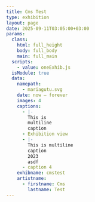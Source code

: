 ```yaml
---
title: Cms Test
type: exhibition
layout: page
date: 2025-09-11T03:05:00+03:00
params:
  class:
    html: full_height
    body: full_body
    main: full_main
  scripts:
    - value: oneExhib.js
  isModule: true
  data:
    namepath:
      - mariagutu.svg
    date: now — forever
    images: 4
    captions:
      - |-
        This is
        multiline
        caption
      - Exhibition view
      - |-
        This is multiline
        caption
        2023
        asdf
      - caption 4
    exhibname: cmstest
    artistname:
      - firstname: Cms
        lastname: Test
---
```

